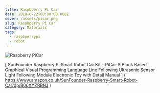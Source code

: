 ```yaml
---
title: Raspbperry Pi Car
date: 2018-6-22T00:00:00.000Z
cover: /assets/picar.png
slug: Raspbperry Pi Car
category: Materials
tags:
  - raspbperrypi
  - robot
---
```


![Raspberry PiCar](/assets/picar.png)



[ SunFounder Raspberry Pi Smart Robot Car Kit - PiCar-S Block Based Graphical Visual Programming Language Line Following Ultrasonic Sensor Light Following Module Electronic Toy with Detail Manual ] ( https://www.amazon.co.uk/SunFounder-Raspberry-Smart-Robot-Car/dp/B06XYZRBNJ )